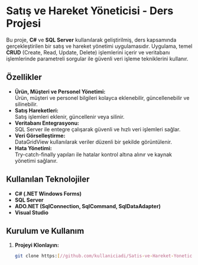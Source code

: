 # Satış ve Hareket Yöneticisi - Ders Projesi

Bu proje, **C#** ve **SQL Server** kullanılarak geliştirilmiş, ders kapsamında gerçekleştirilen bir satış ve hareket yönetimi uygulamasıdır. Uygulama, temel **CRUD** (Create, Read, Update, Delete) işlemlerini içerir ve veritabanı işlemlerinde parametreli sorgular ile güvenli veri işleme tekniklerini kullanır.

## Özellikler

- **Ürün, Müşteri ve Personel Yönetimi:**  
  Ürün, müşteri ve personel bilgileri kolayca eklenebilir, güncellenebilir ve silinebilir.
- **Satış Hareketleri:**  
  Satış işlemleri eklenir, güncellenir veya silinir.
- **Veritabanı Entegrasyonu:**  
  SQL Server ile entegre çalışarak güvenli ve hızlı veri işlemleri sağlar.
- **Veri Görselleştirme:**  
  DataGridView kullanılarak veriler düzenli bir şekilde görüntülenir.
- **Hata Yönetimi:**  
  Try-catch-finally yapıları ile hatalar kontrol altına alınır ve kaynak yönetimi sağlanır.

## Kullanılan Teknolojiler

- **C# (.NET Windows Forms)**
- **SQL Server**
- **ADO.NET (SqlConnection, SqlCommand, SqlDataAdapter)**
- **Visual Studio**

## Kurulum ve Kullanım

1. **Projeyi Klonlayın:**
   ```bash
   git clone https:[//github.com/kullaniciadi/Satis-ve-Hareket-Yoneticisi-Ders-Projesi.](https://github.com/talhadrz/Sat_ve_Hareket_Yoneticisi_-_Ders-Projesi)git
